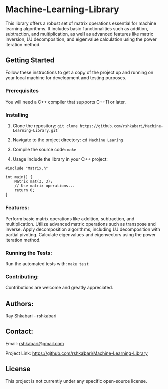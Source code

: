 # Machine-Learning-Library
This library offers a robust set of matrix operations essential for machine learning algorithms. It includes basic functionalities such as addition, subtraction, and multiplication, as well as advanced features like matrix inversion, LU decomposition, and eigenvalue calculation using the power iteration method.

## Getting Started

Follow these instructions to get a copy of the project up and running on your local machine for development and testing purposes.

### Prerequisites

You will need a C++ compiler that supports C++11 or later.

### Installing

1. Clone the repository:
```git clone https://github.com/rshkabari/Machine-Learning-Library.git```

2. Navigate to the project directory:
```cd Machine Learing```

3. Compile the source code:
```make```

4. Usage
Include the library in your C++ project:
```
#include "Matrix.h"

int main() {
    Matrix mat(3, 3);
    // Use matrix operations...
    return 0;
}
```
### Features:
Perform basic matrix operations like addition, subtraction, and multiplication.
Utilize advanced matrix operations such as transpose and inverse.
Apply decomposition algorithms, including LU decomposition with partial pivoting.
Calculate eigenvalues and eigenvectors using the power iteration method.

### Running the Tests:
Run the automated tests with:
```make test```

### Contributing:
Contributions are welcome and greatly appreciated.

## Authors:
Ray Shkabari - rshkabari

## Contact:
Email: rshkabari@gmail.com

Project Link: https://github.com/rshkabari/Machine-Learning-Library

## License
This project is not currently under any specific open-source license.

